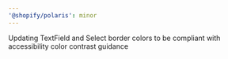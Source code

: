 ```yaml
---
'@shopify/polaris': minor
---
```


Updating TextField and Select border colors to be compliant with accessibility color contrast guidance
